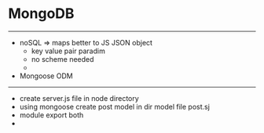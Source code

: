 # MongoDB  

---  

  * noSQL  =>  maps better to JS JSON object  
    * key value pair paradim  
    * no scheme needed  
    *  
  * Mongoose ODM 

---  

  * create server.js file in node directory  
  * using mongoose create post model in dir model file post.sj  
  * module export both 
  * 
